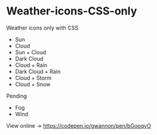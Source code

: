 # Weather-icons-CSS-only
Weather icons only with CSS

* Sun
* Cloud
* Sun + Cloud
* Dark Cloud
* Cloud + Rain
* Dark Cloud + Rain
* Cloud + Storm
* Cloud + Snow

Pending

* Fog
* Wind

View online -> https://codepen.io/gwannon/pen/bGooqyO
